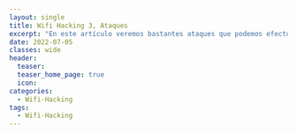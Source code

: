 ```yaml
---
layout: single
title: Wifi Hacking 3, Ataques
excerpt: "En este artículo veremos bastantes ataques que podemos efectuar en una red WPA / WPA-2 con distintas finalidades."
date: 2022-07-05
classes: wide
header:
  teaser: 
  teaser_home_page: true
  icon:
categories:
  - Wifi-Hacking
tags:  
  - Wifi-Hacking
---
```

